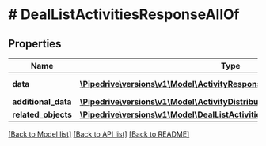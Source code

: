 # # DealListActivitiesResponseAllOf

## Properties

Name | Type | Description | Notes
------------ | ------------- | ------------- | -------------
**data** | [**\Pipedrive\versions\v1\Model\ActivityResponseObject[]**](ActivityResponseObject.md) | The array of activities |
**additional_data** | [**\Pipedrive\versions\v1\Model\ActivityDistributionDataWithAdditionalData**](ActivityDistributionDataWithAdditionalData.md) |  |
**related_objects** | [**\Pipedrive\versions\v1\Model\DealListActivitiesResponseAllOfRelatedObjects**](DealListActivitiesResponseAllOfRelatedObjects.md) |  |

[[Back to Model list]](../../README.md#models) [[Back to API list]](../../README.md#endpoints) [[Back to README]](../../README.md)
